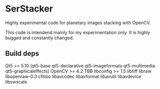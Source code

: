 # SerStacker
Highly experimental code for planetary images stacking with OpenCV.

This code is intendend mainly for my experimentation only.
It is highly bugged and constantly changed. 



## Build deps

  Qt5 >= 5.10  (qt5-base qt5-declarative qt5-imageformats qt5-multimedia qt5-graphicaleffects)
  OpenCV >= 4.2
  TBB
  libconfig >= 1.5
  libtiff
  libraw
  libopenraw-0.3
  cfitsio
  libavcodec
  libavformat
  libavutil
  libavdevice
  libswscale







